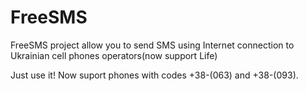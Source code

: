 FreeSMS
=======

FreeSMS project allow you to send SMS using Internet connection to Ukrainian cell phones operators(now support Life)

Just use it! 
Now suport phones with codes +38-(063) and +38-(093).

